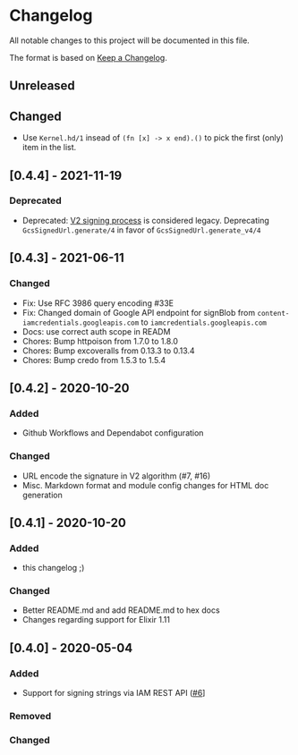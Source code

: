 # Changelog

All notable changes to this project will be documented in this file.

The format is based on [Keep a Changelog](https://keepachangelog.com/en/1.0.0/).

## Unreleased

## Changed

- Use `Kernel.hd/1` insead of `(fn [x] -> x end).()` to pick the first (only) item in the list.

## [0.4.4] - 2021-11-19

### Deprecated

- Deprecated: [V2 signing process](https://cloud.google.com/storage/docs/access-control/signed-urls-v2) is considered legacy. Deprecating `GcsSignedUrl.generate/4` in favor of `GcsSignedUrl.generate_v4/4`

## [0.4.3] - 2021-06-11

### Changed

- Fix: Use RFC 3986 query encoding #33E
- Fix: Changed domain of Google API endpoint for signBlob from `content-iamcredentials.googleapis.com` to `iamcredentials.googleapis.com`
- Docs: use correct auth scope in READM
- Chores: Bump httpoison from 1.7.0 to 1.8.0
- Chores: Bump excoveralls from 0.13.3 to 0.13.4
- Chores: Bump credo from 1.5.3 to 1.5.4

## [0.4.2] - 2020-10-20

### Added

- Github Workflows and Dependabot configuration

### Changed

- URL encode the signature in V2 algorithm (#7, #16)
- Misc. Markdown format and module config changes for HTML doc generation

## [0.4.1] - 2020-10-20

### Added

- this changelog ;)

### Changed

- Better README.md and add README.md to hex docs
- Changes regarding support for Elixir 1.11

## [0.4.0] - 2020-05-04

### Added

- Support for signing strings via IAM REST API ([#6](https://github.com/alexandrubagu/gcs_signed_url/pull/6)]

### Removed

### Changed
